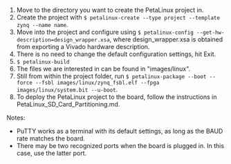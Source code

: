 1. Move to the directory you want to create the PetaLinux project in.
2. Create the project with ``` $ petalinux-create --type project --template zynq --name name ```.
3. Move into the project and configure using ``` $ petalinux-config --get-hw-description=design_wrapper.xsa ```, where design_wrapper.xsa is obtained from exporting a Vivado hardware description.
4. There is no need to change the default configuration settings, hit Exit.
5. ``` $ petalinux-build ```
6. The files we are interested in can be found in "images/linux".
7. Still from within the project folder, run ``` $ petalinux-package --boot --force --fsbl images/linux/zynq_fsbl.elf --fpga images/linux/system.bit --u-boot ```.
8. To deploy the PetaLinux project to the board, follow the instructions in PetaLinux_SD_Card_Partitioning.md.

Notes:
- PuTTY works as a terminal with its default settings, as long as the BAUD rate matches the board.
- There may be two recognized ports when the board is plugged in. In this case, use the latter port.
